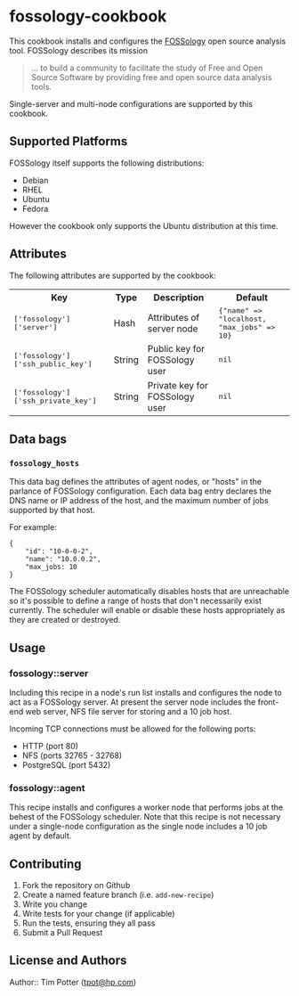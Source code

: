 # fossology-cookbook

This cookbook installs and configures the
[FOSSology](http://fossology.org) open source analysis tool.
FOSSology describes its mission

>  ... to build a community to facilitate the study of Free and Open Source
>  Software by providing free and open source data analysis tools.

Single-server and multi-node configurations are supported by this cookbook.

## Supported Platforms

FOSSology itself supports the following distributions:

* Debian
* RHEL
* Ubuntu
* Fedora

However the cookbook only supports the Ubuntu distribution at this time.

## Attributes

The following attributes are supported by the cookbook:

<table>
  <tr>
    <th>Key</th>
    <th>Type</th>
    <th>Description</th>
    <th>Default</th>
  </tr>
  <tr>
    <td><tt>['fossology']['server']</tt></td>
    <td>Hash</td>
    <td>Attributes of server node</td>
    <td><tt>{"name" => "localhost, "max_jobs" => 10}</tt></td>
  </tr>
  <tr>
    <td><tt>['fossology']['ssh_public_key']</tt></td>
    <td>String</td>
    <td>Public key for FOSSology user</td>
    <td><tt>nil</tt></td>
  </tr>
  <tr>
    <td><tt>['fossology']['ssh_private_key']</tt></td>
    <td>String</td>
    <td>Private key for FOSSology user</td>
    <td><tt>nil</tt></td>
  </tr>
</table>

## Data bags

### `fossology_hosts`

This data bag defines the attributes of agent nodes, or "hosts" in the
parlance of FOSSology configuration.  Each data bag entry declares the
DNS name or IP address of the host, and the maximum number of jobs
supported by that host.

For example:

```
{
    "id": "10-0-0-2",
    "name": "10.0.0.2",
    "max_jobs: 10
}
```

The FOSSology scheduler automatically disables hosts that are
unreachable so it's possible to define a range of hosts that don't
necessarily exist currently.  The scheduler will enable or disable
these hosts appropriately as they are created or destroyed.

## Usage

### fossology::server

Including this recipe in a node's run list installs and configures the
node to act as a FOSSology server.  At present the server node
includes the front-end web server, NFS file server for storing and a 10 job host.

Incoming TCP connections must be allowed for the following ports:

* HTTP (port 80)
* NFS (ports 32765 - 32768)
* PostgreSQL (port 5432)

### fossology::agent

This recipe installs and configures a worker node that performs jobs
at the behest of the FOSSology scheduler.  Note that this recipe is
not necessary under a single-node configuration as the single node
includes a 10 job agent by default.

## Contributing

1. Fork the repository on Github
2. Create a named feature branch (i.e. `add-new-recipe`)
3. Write you change
4. Write tests for your change (if applicable)
5. Run the tests, ensuring they all pass
6. Submit a Pull Request

## License and Authors

Author:: Tim Potter (<tpot@hp.com>)
